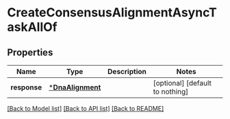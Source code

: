 # CreateConsensusAlignmentAsyncTaskAllOf


## Properties
Name | Type | Description | Notes
------------ | ------------- | ------------- | -------------
**response** | [***DnaAlignment**](DnaAlignment.md) |  | [optional] [default to nothing]


[[Back to Model list]](../README.md#models) [[Back to API list]](../README.md#api-endpoints) [[Back to README]](../README.md)


